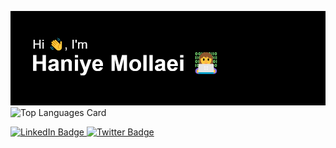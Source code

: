 [![Header](https://raw.githubusercontent.com/HaniyeMollaei/HaniyeMollaei/0b1f2130a9adc8d9fb64275ec2bd5c799aaba6d3/header.png "Header")](https://some-url.dev/)
![Top Languages Card](https://github-readme-stats.vercel.app/api/top-langs/?username=HaniyeMollaei&layout=compact)
<div id="badges">
  <a href="https://www.linkedin.com/in/haniyemollaei">
    <img src="https://img.shields.io/badge/LinkedIn-blue?style=for-the-badge&logo=linkedin&logoColor=white" alt="LinkedIn Badge"/>
  </a>
  <a href="https://twitter.com/HaniueM">
    <img src="https://img.shields.io/badge/Twitter-blue?style=for-the-badge&logo=twitter&logoColor=white" alt="Twitter Badge"/>
  </a>
</div>
<!-- ![Github stats](https://github-readme-stats.vercel.app/api?username=HaniyeMollaei&theme=highcontrast&show_icons=true&count_private=true) -->
<!--
**HaniyeMollaei/HaniyeMollaei** is a ✨ _special_ ✨ repository because its `README.md` (this file) appears on your GitHub profile.

Here are some ideas to get you started:

- 🔭 I’m currently working on ...
- 🌱 I’m currently learning ...
- 👯 I’m looking to collaborate on ...
- 🤔 I’m looking for help with ...
- 💬 Ask me about ...
- 📫 How to reach me: ...
- 😄 Pronouns: ...
- ⚡ Fun fact: ...
-->
